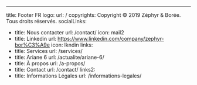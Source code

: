 ---
title: Footer FR
logo:
  url: /
copyrights: Copyright © 2019 Zéphyr & Borée. Tous droits réservés.
socialLinks: 
  - title: Nous contacter
    url: /contact/
    icon: mail2
  - title: Linkedin 
    url: https://www.linkedin.com/company/zephyr-bor%C3%A9e
    icon: lkndin
links: 
  - title: Services
    url: /services/
  - title: Ariane 6
    url: /actualite/ariane-6/
  - title: À propos
    url: /a-propos/
  - title: Contact
    url: /contact/
links2:
  - title: Informations Légales
    url: /informations-legales/